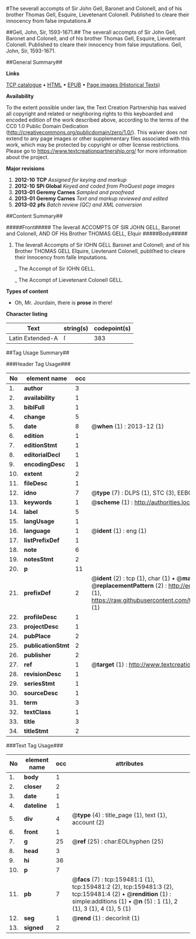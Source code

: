 #The severall accompts of Sir John Gell, Baronet and Colonell, and of his brother Thomas Gell, Esquire, Lievetenant Colonell. Published to cleare their innocency from false imputations.#

##Gell, John, Sir, 1593-1671.##
The severall accompts of Sir John Gell, Baronet and Colonell, and of his brother Thomas Gell, Esquire, Lievetenant Colonell. Published to cleare their innocency from false imputations.
Gell, John, Sir, 1593-1671.

##General Summary##

**Links**

[TCP catalogue](http://www.ota.ox.ac.uk/tcp/)  • 
[HTML](http://tei.it.ox.ac.uk/tcp/Texts-HTML/free/A92/A92966.html)  • 
[EPUB](http://tei.it.ox.ac.uk/tcp/Texts-EPUB/free/A92/A92966.epub) • 
[Page images (Historical Texts)](https://historicaltexts.jisc.ac.uk/eebo-99870966e)

**Availability**

To the extent possible under law, the Text Creation Partnership has waived all copyright and related or neighboring rights to this keyboarded and encoded edition of the work described above, according to the terms of the CC0 1.0 Public Domain Dedication (http://creativecommons.org/publicdomain/zero/1.0/). This waiver does not extend to any page images or other supplementary files associated with this work, which may be protected by copyright or other license restrictions. Please go to https://www.textcreationpartnership.org/ for more information about the project.

**Major revisions**

1. __2012-10__ __TCP__ *Assigned for keying and markup*
1. __2012-10__ __SPi Global__ *Keyed and coded from ProQuest page images*
1. __2013-01__ __Geremy Carnes__ *Sampled and proofread*
1. __2013-01__ __Geremy Carnes__ *Text and markup reviewed and edited*
1. __2013-02__ __pfs__ *Batch review (QC) and XML conversion*

##Content Summary##

#####Front#####
The ſeverall ACCOMPTS OF SIR JOHN GELL, Baronet and Colonell, AND OF His Brother THOMAS GELL, Eſquir
#####Body#####

1. The ſeverall Accompts of Sir IOHN GELL Baronet and Colonell; and of his Brother THOMAS GELL Eſquire, Lievtenant Colonell, publiſhed to cleare their Innocency from falſe Imputations.

    _ The Accompt of Sir IOHN GELL.

    _ The Accompt of Lievetenant Colonell GELL.

**Types of content**

  * Oh, Mr. Jourdain, there is **prose** in there!

**Character listing**


|Text|string(s)|codepoint(s)|
|---|---|---|
|Latin Extended-A|ſ|383|

##Tag Usage Summary##

###Header Tag Usage###

|No|element name|occ|attributes|
|---|---|---|---|
|1.|__author__|3||
|2.|__availability__|1||
|3.|__biblFull__|1||
|4.|__change__|5||
|5.|__date__|8| @__when__ (1) : 2013-12 (1)|
|6.|__edition__|1||
|7.|__editionStmt__|1||
|8.|__editorialDecl__|1||
|9.|__encodingDesc__|1||
|10.|__extent__|2||
|11.|__fileDesc__|1||
|12.|__idno__|7| @__type__ (7) : DLPS (1), STC (3), EEBO-CITATION (1), PROQUEST (1), VID (1)|
|13.|__keywords__|1| @__scheme__ (1) : http://authorities.loc.gov/ (1)|
|14.|__label__|5||
|15.|__langUsage__|1||
|16.|__language__|1| @__ident__ (1) : eng (1)|
|17.|__listPrefixDef__|1||
|18.|__note__|6||
|19.|__notesStmt__|2||
|20.|__p__|11||
|21.|__prefixDef__|2| @__ident__ (2) : tcp (1), char (1)  •  @__matchPattern__ (2) : ([0-9\-]+):([0-9IVX]+) (1), (.+) (1)  •  @__replacementPattern__ (2) : http://eebo.chadwyck.com/downloadtiff?vid=$1&page=$2 (1), https://raw.githubusercontent.com/textcreationpartnership/Texts/master/tcpchars.xml#$1 (1)|
|22.|__profileDesc__|1||
|23.|__projectDesc__|1||
|24.|__pubPlace__|2||
|25.|__publicationStmt__|2||
|26.|__publisher__|2||
|27.|__ref__|1| @__target__ (1) : http://www.textcreationpartnership.org/docs/. (1)|
|28.|__revisionDesc__|1||
|29.|__seriesStmt__|1||
|30.|__sourceDesc__|1||
|31.|__term__|3||
|32.|__textClass__|1||
|33.|__title__|3||
|34.|__titleStmt__|2||


###Text Tag Usage###

|No|element name|occ|attributes|
|---|---|---|---|
|1.|__body__|1||
|2.|__closer__|2||
|3.|__date__|1||
|4.|__dateline__|1||
|5.|__div__|4| @__type__ (4) : title_page (1), text (1), account (2)|
|6.|__front__|1||
|7.|__g__|25| @__ref__ (25) : char:EOLhyphen (25)|
|8.|__head__|3||
|9.|__hi__|36||
|10.|__p__|7||
|11.|__pb__|7| @__facs__ (7) : tcp:159481:1 (1), tcp:159481:2 (2), tcp:159481:3 (2), tcp:159481:4 (2)  •  @__rendition__ (1) : simple:additions (1)  •  @__n__ (5) : 1 (1), 2 (1), 3 (1), 4 (1), 5 (1)|
|12.|__seg__|1| @__rend__ (1) : decorInit (1)|
|13.|__signed__|2||
